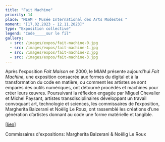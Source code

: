 ```yaml
---
title: "Fait Machine"
priority: 14
place: "MIAM - Musée International des Arts Modestes "
moment: "[17.02.2023 - 12.11.2023]"
type: "Exposition collective"
legend: "Code_____sur le fil"
gallery:
  - src: /images/expos/fait-machine-0.jpg
  - src: /images/expos/fait-machine-1.jpg
  - src: /images/expos/fait-machine-2.jpg
  - src: /images/expos/fait-machine-3.jpg
---
```


Après l'exposition _Fait Maison_ en 2000, le MIAM présente aujourd’hui _Fait Machine_, une exposition consacrée aux formes du digital et à la transformation du code en matière, ou comment les artistes se sont emparés des outils numériques, ont détourné procédés et machines pour créer leurs œuvres. Poursuivant la réflexion engagée par Miguel Chevalier et Michel Paysant, artistes transdisciplinaires développant un travail convoquant art, technologie et sciences, les commissaires de l’exposition, Margherita Balzerani et Noëlig Le Roux, ont rassemblé les créations d’une génération d’artistes donnant au code une forme matérielle et tangible.

<a href="https://miam.org/exposition-fait-machine/">[lien]</a>

Commissaires d'expositions: Margherita Balzerani & Noëlig Le Roux
